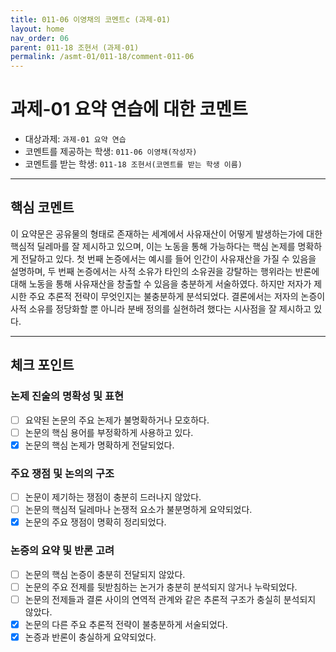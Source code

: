 ```yaml
---
title: 011-06 이영채의 코멘트c (과제-01) 
layout: home
nav_order: 06
parent: 011-18 조현서 (과제-01)
permalink: /asmt-01/011-18/comment-011-06
---
```


# 과제-01 요약 연습에 대한 코멘트

- 대상과제: `과제-01 요약 연습`
- 코멘트를 제공하는 학생: `011-06 이영채(작성자)` 
- 코멘트를 받는 학생: `011-18 조현서(코멘트를 받는 학생 이름)` 

---

## 핵심 코멘트

이 요약문은 공유물의 형태로 존재하는 세계에서 사유재산이 어떻게 발생하는가에 대한 핵심적 딜레마를 잘 제시하고 있으며, 이는 노동을 통해 가능하다는 핵심 논제를 명확하게 전달하고 있다. 첫 번째 논증에서는 예시를 들어 인간이 사유재산을 가질 수 있음을 설명하며, 두 번째 논증에서는 사적 소유가 타인의 소유권을 강탈하는 행위라는 반론에 대해 노동을 통해 사유재산을 창출할 수 있음을 충분하게 서술하였다. 하지만 저자가 제시한 주요 추론적 전략이 무엇인지는 불충분하게 분석되었다. 결론에서는 저자의 논증이 사적 소유를 정당화할 뿐 아니라 분배 정의를 실현하려 했다는 시사점을 잘 제시하고 있다.

---

## 체크 포인트

### 논제 진술의 명확성 및 표현  
- [ ] 요약된 논문의 주요 논제가 불명확하거나 모호하다.  
- [ ] 논문의 핵심 용어를 부정확하게 사용하고 있다.  
- [x] 논문의 핵심 논제가 명확하게 전달되었다.  

### 주요 쟁점 및 논의의 구조  
- [ ] 논문이 제기하는 쟁점이 충분히 드러나지 않았다.  
- [ ] 논문의 핵심적 딜레마나 논쟁적 요소가 불분명하게 요약되었다.  
- [x] 논문의 주요 쟁점이 명확히 정리되었다.  

### 논증의 요약 및 반론 고려  
- [ ] 논문의 핵심 논증이 충분히 전달되지 않았다.  
- [ ] 논문의 주요 전제를 뒷받침하는 논거가 충분히 분석되지 않거나 누락되었다.  
- [ ] 논문의 전제들과 결론 사이의 연역적 관계와 같은 추론적 구조가 충실히 분석되지 않았다.  
- [x] 논문의 다른 주요 추론적 전략이 불충분하게 서술되었다.
- [x] 논증과 반론이 충실하게 요약되었다. 